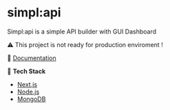 # simpl:api

Simpl:api is a simple API builder with GUI Dashboard

⚠️ This project is not ready for production enviroment !

📖 [Documentation](https://bytekatana.github.io/simpl-api-doc/)

🧱 **Tech Stack**

- [Next.js](https://nextjs.org/)
- [Node.js](https://nodejs.org/en/)
- [MongoDB](https://www.mongodb.com/)
